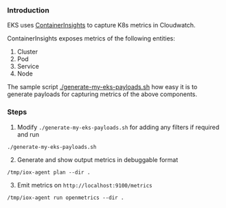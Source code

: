 ### Introduction

EKS uses [ContainerInsights](https://docs.aws.amazon.com/AmazonCloudWatch/latest/monitoring/Container-Insights-setup-EKS-quickstart.html) to capture
K8s metrics in Cloudwatch.

ContainerInsights exposes metrics of the following entities:

1. Cluster
2. Pod
3. Service
4. Node

The sample script [./generate-my-eks-payloads.sh](./generate-my-eks-payloads.sh) how easy it is to generate
payloads for capturing metrics of the above components.


### Steps

1. Modify `./generate-my-eks-payloads.sh` for adding any filters if required and run

  ```
  ./generate-my-eks-payloads.sh
  ```

2. Generate and show output metrics in debuggable format

  ```
  /tmp/iox-agent plan --dir .
  ```

3. Emit metrics on `http://localhost:9100/metrics`

  ```
  /tmp/iox-agent run openmetrics --dir .
  ```
